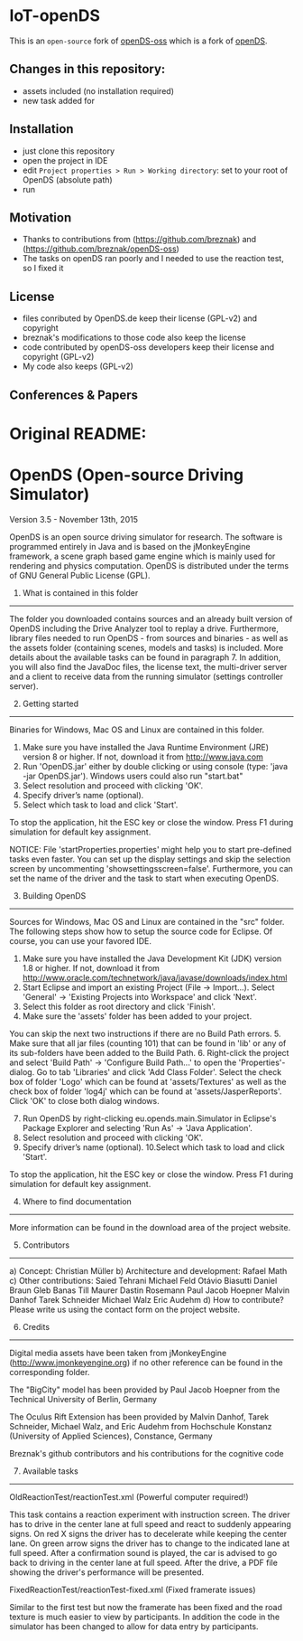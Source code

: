 # IoT-openDS

This is an `open-source` fork of [openDS-oss](https://github.com/breznak/openDS-oss) which is a fork of [openDS](https://www.opends.de/). 

## Changes in this repository:
 - assets included (no installation required)
 - new task added for 
 
## Installation
 - just clone this repository
 - open the project in IDE
  - edit `Project properties > Run > Working directory`: set to your root of OpenDS (absolute path)
 - run

## Motivation
 - Thanks to contributions from (https://github.com/breznak) and (https://github.com/breznak/openDS-oss)
 - The tasks on openDS ran poorly and I needed to use the reaction test, so I fixed it
 
## License
 - files conributed by OpenDS.de keep their license (GPL-v2) and copyright
 - breznak's modifications to those code also keep the license
 - code contributed by openDS-oss developers keep their license and copyright (GPL-v2)
 - My code also keeps (GPL-v2)

## Conferences & Papers



# Original README: 
OpenDS (Open-source Driving Simulator)
======================================

Version 3.5 - November 13th, 2015


OpenDS is an open source driving simulator for research. The software is 
programmed entirely in Java and is based on the jMonkeyEngine framework, 
a scene graph based game engine which is mainly used for rendering and 
physics computation. OpenDS is distributed under the terms of GNU General 
Public License (GPL).



1. What is contained in this folder
-----------------------------------
The folder you downloaded contains sources and an already built version of OpenDS 
including the Drive Analyzer tool to replay a drive. Furthermore, library files 
needed to run OpenDS - from sources and binaries - as well as the assets folder
(containing scenes, models and tasks) is included. More details about the available 
tasks can be found in paragraph 7. In addition, you will also find the JavaDoc 
files, the license text, the multi-driver server and a client to receive data from 
the running simulator (settings controller server). 



2. Getting started
------------------
Binaries for Windows, Mac OS and Linux are contained in this folder. 

1. Make sure you have installed the Java Runtime Environment (JRE) version 8 
   or higher. If not, download it from http://www.java.com
2. Run 'OpenDS.jar' either by double clicking or using console (type: 
   'java -jar OpenDS.jar'). Windows users could also run "start.bat"
3. Select resolution and proceed with clicking 'OK'.
4. Specify driver’s name (optional).
5. Select which task to load and click 'Start'.

To stop the application, hit the ESC key or close the window.
Press F1 during simulation for default key assignment.

NOTICE: File 'startProperties.properties' might help you to start pre-defined
        tasks even faster. You can set up the display settings and skip the 
        selection screen by uncommenting 'showsettingsscreen=false'. Furthermore,
        you can set the name of the driver and the task to start when executing 
        OpenDS. 



3. Building OpenDS
------------------
Sources for Windows, Mac OS and Linux are contained in the "src" folder. The 
following steps show how to setup the source code for Eclipse. Of course, you
can use your favored IDE.

1. Make sure you have installed the Java Development Kit (JDK) version 1.8 
   or higher. If not, download it from 
   http://www.oracle.com/technetwork/java/javase/downloads/index.html
2. Start Eclipse and import an existing Project (File -> Import...). 
   Select 'General' -> 'Existing Projects into Workspace' and click 'Next'.
3. Select this folder as root directory and click 'Finish'.
4. Make sure the 'assets' folder has been added to your project.

You can skip the next two instructions if there are no Build Path errors.
5. Make sure that all jar files (counting 101) that can be found in 'lib' or 
   any of its sub-folders have been added to the Build Path.
6. Right-click the project and select 'Build Path' -> 'Configure Build 
   Path...' to open the 'Properties'-dialog. Go to tab 'Libraries' and 
   click 'Add Class Folder'. Select the check box of folder 'Logo' which 
   can be found at 'assets/Textures' as well as the check box of folder 
   'log4j' which can be found at 'assets/JasperReports'. Click 'OK' to close 
   both dialog windows.

7. Run OpenDS by right-clicking eu.opends.main.Simulator in Eclipse's Package 
   Explorer and selecting 'Run As' -> 'Java Application'.
8. Select resolution and proceed with clicking 'OK'.
9. Specify driver’s name (optional).
10.Select which task to load and click 'Start'.

To stop the application, hit the ESC key or close the window.
Press F1 during simulation for default key assignment.



4. Where to find documentation
------------------------------
More information can be found in the download area of the project website.



5. Contributors
---------------
a) Concept: Christian Müller
b) Architecture and development: Rafael Math
c) Other contributions:
	Saied Tehrani
	Michael Feld
	Otávio Biasutti
	Daniel Braun
	Gleb Banas
	Till Maurer
	Dastin Rosemann
	Paul Jacob Hoepner
	Malvin Danhof
	Tarek Schneider
	Michael Walz
	Eric Audehm
d) How to contribute? 
   Please write us using the contact form on the project website.



6. Credits
----------
Digital media assets have been taken from jMonkeyEngine (http://www.jmonkeyengine.org)
if no other reference can be found in the corresponding folder.

The "BigCity" model has been provided by Paul Jacob Hoepner from the Technical 
University of Berlin, Germany

The Oculus Rift Extension has been provided by Malvin Danhof, Tarek Schneider, Michael 
Walz, and Eric Audehm from Hochschule Konstanz (University of Applied Sciences), Constance, Germany

Breznak's github contributors and his contributions for the cognitive code


7. Available tasks
------------------

OldReactionTest/reactionTest.xml (Powerful computer required!)

This task contains a reaction experiment with instruction screen. The driver has to 
drive in the center lane at full speed and react to suddenly appearing signs. On red X 
signs the driver has to decelerate while keeping the center lane. On green arrow signs 
the driver has to change to the indicated lane at full speed. After a confirmation 
sound is played, the car is advised to go back to driving in the center lane at full 
speed. After the drive, a PDF file showing the driver's performance will be presented.

FixedReactionTest/reactionTest-fixed.xml (Fixed framerate issues)

Similar to the first test but now the framerate has been fixed and the road texture
is much easier to view by participants. In addition the code in the simulator has been
changed to allow for data entry by participants.

